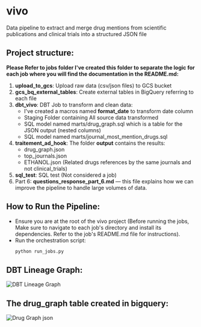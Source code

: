 # vivo
Data pipeline to extract and merge drug mentions from scientific publications and clinical trials into a structured JSON file

## Project structure:
**Please Refer to jobs folder I've created this folder to separate the logic for each job where you will find the documentation in the README.md:**
1. **upload_to_gcs**: Upload raw data (csv/json files) to GCS bucket
2. **gcs_bq_external_tables**: Create external tables in BigQuery referring to each file
3. **dbt_vivo**: DBT Job to transform and clean data:
    - I've created a macros named **format_date** to transform date column
    - Staging Folder containing All source data transformed
    - SQL model named marts/drug_graph.sql which is a table for the JSON output (nested columns)
    - SQL model named marts/journal_most_mention_drugs.sql
4. **traitement_ad_hook**: The folder **output** contains the results:
    - drug_graph.json
    - top_journals.json
    - ETHANOL.json (Related drugs references by the same journals and not clinical_trials)
5. **sql_test**: SQL test (Not considered a job)
6. Part 6: **questions_response_part_6.md** — this file explains how we can improve the pipeline to handle large volumes of data.
## How to Run the Pipeline:
- Ensure you are at the root of the vivo project (Before running the jobs, Make sure to navigate to each job's directory and install its dependencies. Refer to the job's README.md file for instructions).
- Run the orchestration script:
  ```bash
  python run_jobs.py

## DBT Lineage Graph:
![DBT Lineage Graph](images/vivo-dbt-lineage-graph.png)
## The drug_graph table created in bigquery:
![Drug Graph json](images/vivo-bigquery.png)

